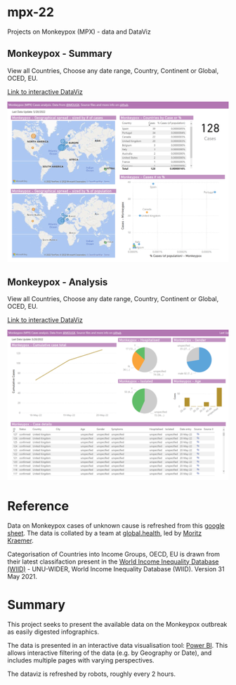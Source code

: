 # mpx-22
Projects on Monkeypox (MPX) - data and DataViz

## Monkeypox - Summary
View all Countries, Choose any date range, Country, Continent or Global, OCED, EU. 

[Link to interactive DataViz](https://app.powerbi.com/view?r=eyJrIjoiOWY3YWFlOTItMzg0Yy00ZDllLWJmOGYtNjI5ZTM5NjRhZTUyIiwidCI6ImRjMWYwNGY1LWMxZTUtNDQyOS1hODEyLTU3OTNiZTQ1YmY5ZCIsImMiOjEwfQ%3D%3D)

[![Click to view and interact with the report](https://github.com/Mike-Honey/mpx-22/raw/main/mpx-22-summary.png)](https://app.powerbi.com/view?r=eyJrIjoiOWY3YWFlOTItMzg0Yy00ZDllLWJmOGYtNjI5ZTM5NjRhZTUyIiwidCI6ImRjMWYwNGY1LWMxZTUtNDQyOS1hODEyLTU3OTNiZTQ1YmY5ZCIsImMiOjEwfQ%3D%3D)

## Monkeypox - Analysis
View all Countries, Choose any date range, Country, Continent or Global, OCED, EU. 

[Link to interactive DataViz](https://app.powerbi.com/view?r=eyJrIjoiOWY3YWFlOTItMzg0Yy00ZDllLWJmOGYtNjI5ZTM5NjRhZTUyIiwidCI6ImRjMWYwNGY1LWMxZTUtNDQyOS1hODEyLTU3OTNiZTQ1YmY5ZCIsImMiOjEwfQ%3D%3D&pageName=ReportSectiond1604a4701263400bdc1)

[![Click to view and interact with the report](https://github.com/Mike-Honey/mpx-22/raw/main/mpx-22-analysis.png)](https://app.powerbi.com/view?r=eyJrIjoiOWY3YWFlOTItMzg0Yy00ZDllLWJmOGYtNjI5ZTM5NjRhZTUyIiwidCI6ImRjMWYwNGY1LWMxZTUtNDQyOS1hODEyLTU3OTNiZTQ1YmY5ZCIsImMiOjEwfQ%3D%3D&pageName=ReportSectiond1604a4701263400bdc1)

# Reference

Data on Monkeypox cases of unknown cause is refreshed from this [google sheet](https://docs.google.com/spreadsheets/d/1CEBhao3rMe-qtCbAgJTn5ZKQMRFWeAeaiXFpBY3gbHE/edit#gid=0). The data is collated by a team at [global.health](https://www.global.health/), led by [Moritz Kraemer](https://twitter.com/MOUGK).

Categorisation of Countries into Income Groups, OECD, EU is drawn from their latest classifaction present in the [World Income Inequality Database (WIID)](https://www.wider.unu.edu/database/world-income-inequality-database-wiid) - UNU-WIDER, World Income Inequality Database (WIID). Version 31 May 2021.

# Summary

This project seeks to present the available data on the Monkeypox outbreak as easily digested infographics. 

The data is presented in an interactive data visualisation tool: [Power BI](https://powerbi.microsoft.com). This allows interactive filtering of the data (e.g. by Geography or Date), and includes multiple pages with varying perspectives.  

The dataviz is refreshed by robots, roughly every 2 hours. 

